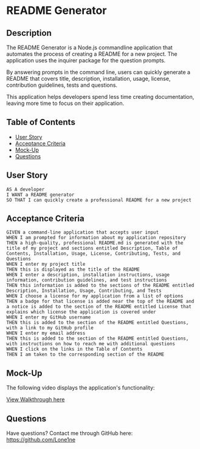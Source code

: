 # README Generator

## Description

The README Generator is a Node.js commandline application that automates the process of creating a README for a new project. The application uses the inquirer package for the question prompts.

By answering prompts in the command line, users can quickly generate a README that covers title, description, installation, usage, license, contribution guidelines, tests and questions.

This application helps developers spend less time creating documentation, leaving more time to focus on their application.

## Table of Contents

- [User Story](#userstory)
- [Acceptance Criteria](#acceptancecriteria)
- [Mock-Up](#mockup)
- [Questions](#questions)

## User Story

```
AS A developer
I WANT a README generator
SO THAT I can quickly create a professional README for a new project
```

## Acceptance Criteria

```
GIVEN a command-line application that accepts user input
WHEN I am prompted for information about my application repository
THEN a high-quality, professional README.md is generated with the title of my project and sections entitled Description, Table of Contents, Installation, Usage, License, Contributing, Tests, and Questions
WHEN I enter my project title
THEN this is displayed as the title of the README
WHEN I enter a description, installation instructions, usage information, contribution guidelines, and test instructions
THEN this information is added to the sections of the README entitled Description, Installation, Usage, Contributing, and Tests
WHEN I choose a license for my application from a list of options
THEN a badge for that license is added near the top of the README and a notice is added to the section of the README entitled License that explains which license the application is covered under
WHEN I enter my GitHub username
THEN this is added to the section of the README entitled Questions, with a link to my GitHub profile
WHEN I enter my email address
THEN this is added to the section of the README entitled Questions, with instructions on how to reach me with additional questions
WHEN I click on the links in the Table of Contents
THEN I am taken to the corresponding section of the README
```

## Mock-Up

The following video displays the application's functionality:

[View Walkthrough here](https://drive.google.com/file/d/1-R-4A07AlAxoP2yRAy4fY7olF1BEDC-P/view)

## Questions

Have questions? Contact me through GitHub here: https://github.com/Lone1ne

